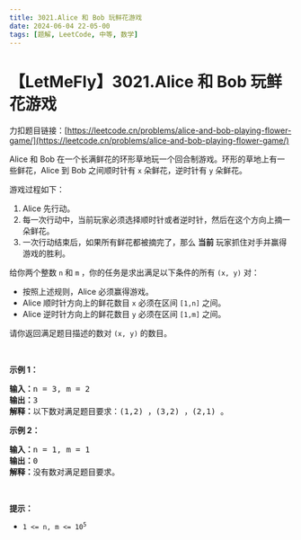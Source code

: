 ```yaml
---
title: 3021.Alice 和 Bob 玩鲜花游戏
date: 2024-06-04 22-05-00
tags: [题解, LeetCode, 中等, 数学]
---
```


# 【LetMeFly】3021.Alice 和 Bob 玩鲜花游戏

力扣题目链接：[https://leetcode.cn/problems/alice-and-bob-playing-flower-game/](https://leetcode.cn/problems/alice-and-bob-playing-flower-game/)

<p>Alice 和 Bob 在一个长满鲜花的环形草地玩一个回合制游戏。环形的草地上有一些鲜花，Alice 到&nbsp;Bob 之间顺时针有 <code>x</code>&nbsp;朵鲜花，逆时针有 <code>y</code>&nbsp;朵鲜花。</p>

<p>游戏过程如下：</p>

<ol>
	<li>Alice 先行动。</li>
	<li>每一次行动中，当前玩家必须选择顺时针或者逆时针，然后在这个方向上摘一朵鲜花。</li>
	<li>一次行动结束后，如果所有鲜花都被摘完了，那么 <strong>当前</strong>&nbsp;玩家抓住对手并赢得游戏的胜利。</li>
</ol>

<p>给你两个整数&nbsp;<code>n</code>&nbsp;和&nbsp;<code>m</code>&nbsp;，你的任务是求出满足以下条件的所有&nbsp;<code>(x, y)</code>&nbsp;对：</p>

<ul>
	<li>按照上述规则，Alice 必须赢得游戏。</li>
	<li>Alice 顺时针方向上的鲜花数目&nbsp;<code>x</code>&nbsp;必须在区间&nbsp;<code>[1,n]</code>&nbsp;之间。</li>
	<li>Alice 逆时针方向上的鲜花数目 <code>y</code>&nbsp;必须在区间&nbsp;<code>[1,m]</code>&nbsp;之间。</li>
</ul>

<p>请你返回满足题目描述的数对&nbsp;<code>(x, y)</code>&nbsp;的数目。</p>

<p>&nbsp;</p>

<p><strong class="example">示例 1：</strong></p>

<pre>
<b>输入：</b>n = 3, m = 2
<b>输出：</b>3
<b>解释：</b>以下数对满足题目要求：(1,2) ，(3,2) ，(2,1) 。
</pre>

<p><strong class="example">示例 2：</strong></p>

<pre>
<b>输入：</b>n = 1, m = 1
<b>输出：</b>0
<b>解释：</b>没有数对满足题目要求。
</pre>

<p>&nbsp;</p>

<p><strong>提示：</strong></p>

<ul>
	<li><code>1 &lt;= n, m &lt;= 10<sup>5</sup></code></li>
</ul>


    